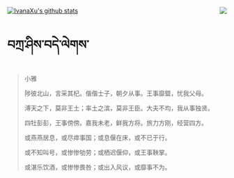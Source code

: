 [![IvanaXu's github stats](https://github-readme-stats.vercel.app/api?username=IvanaXu&show_icons=true&theme=vue-dark)](https://github.com/anuraghazra/github-readme-stats)
<img align="right" src="https://github-readme-stats.vercel.app/api/top-langs/?username=IvanaXu&langs_count=3&theme=graywhite" />
# བཀྲ་ཤིས་བདེ་ལེགས་
> 小雅
> 
> 陟彼北山，言采其杞。偕偕士子，朝夕从事。王事靡盬，忧我父母。
> 
> 溥天之下，莫非王土；率土之滨，莫非王臣。大夫不均，我从事独贤。
> 
> 四牡彭彭，王事傍傍。嘉我未老，鲜我方将。旅力方刚，经营四方。
> 
> 或燕燕居息，或尽瘁事国；或息偃在床，或不已于行。
> 
> 或不知叫号，或惨惨劬劳；或栖迟偃仰，或王事鞅掌。
> 
> 或湛乐饮酒，或惨惨畏咎；或出入风议，或靡事不为。
>